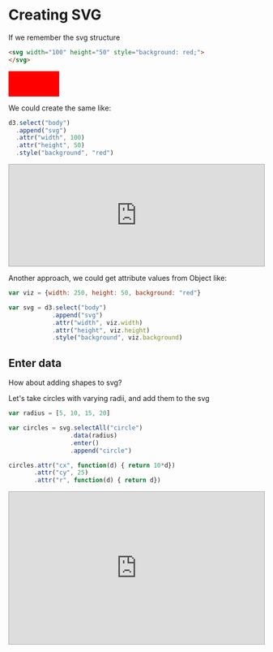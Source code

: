 # Creating SVG

If we remember the svg structure

```html
<svg width="100" height="50" style="background: red;">
</svg>
```
<svg width="100" height="50" style="background: red;">
</svg>

We could create the same like:

```javascript
d3.select("body")
  .append("svg")
  .attr("width", 100)
  .attr("height", 50)
  .style("background", "red")
```

<iframe src="http://jsbin.com/xujaro/embed?js,output" style="border: 1px solid rgb(170, 170, 170); width: 100%; min-height: 200px; height: 30px;"></iframe>

Another approach, we could get attribute values from Object like:

```javascript
var viz = {width: 250, height: 50, background: "red"}

var svg = d3.select("body")
            .append("svg")
            .attr("width", viz.width)
            .attr("height", viz.height)
            .style("background", viz.background)
```

## Enter data

How about adding shapes to svg?

Let's take circles with varying radii, and add them to the svg

```javascript
var radius = [5, 10, 15, 20]

var circles = svg.selectAll("circle")
                 .data(radius)
                 .enter()
                 .append("circle")

circles.attr("cx", function(d) { return 10*d})
       .attr("cy", 25)
       .attr("r", function(d) { return d})
```

<iframe src="http://jsbin.com/bahewe/embed?js,output" style="border: 1px solid rgb(170, 170, 170); width: 100%; min-height: 300px; height: 30px;"></iframe>
